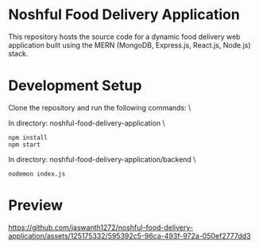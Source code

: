 # Noshful Food Delivery Application

This repository hosts the source code for a dynamic food delivery web application built using the MERN (MongoDB, Express.js, React.js, Node.js) stack.

# Development Setup

Clone the repository and run the following commands: \

In directory: noshful-food-delivery-application \

`npm install` \
`npm start` 

In directory: noshful-food-delivery-application/backend \

`nodemon index.js` 

# Preview

https://github.com/jaswanth1272/noshful-food-delivery-application/assets/125175332/595392c5-96ca-493f-972a-050ef2777dd3

